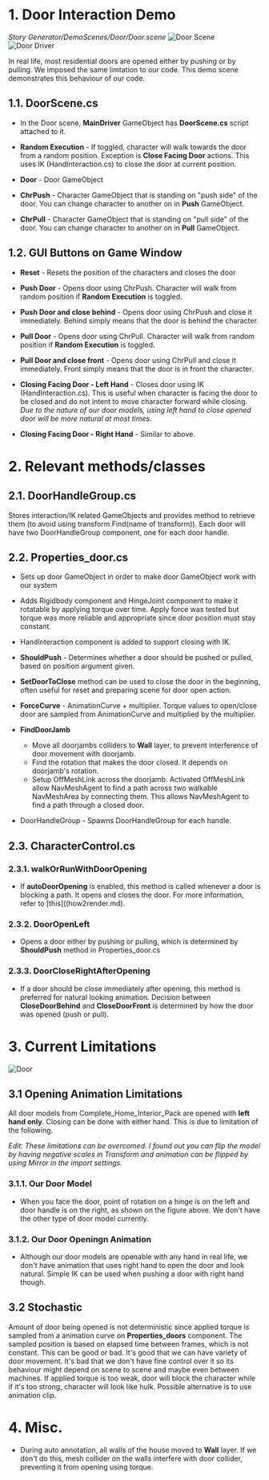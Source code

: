 # 1. Door Interaction Demo
_Story Generator/DemoScenes/Door/Door.scene_
![Door Scene](Images4doc/door_scene.png "Door Scene")
![Door Driver](Images4doc/door_driver.png "Door Driver")

In real life, most residential doors are opened either by pushing or by pulling. We imposed the same limtation to our code. This demo scene demonstrates this behaviour of our code. 

## 1.1. DoorScene.cs
* In the Door scene, __MainDriver__ GameObject has __DoorScene.cs__ script attached to it.
* __Random Execution__ - If toggled, character will walk towards the door from a random position. Exception is __Close Facing Door__ actions. This uses IK (HandInteraction.cs) to close the door at current position.

* __Door__ - Door GameObject

* __ChrPush__ - Character GameObject that is standing on "push side" of the door. You can change character to another on in __Push__ GameObject.

* __ChrPull__ - Character GameObject that is standing on "pull side" of the door. You can change character to another on in __Pull__ GameObject.

## 1.2. GUI Buttons on Game Window
* __Reset__ - Resets the position of the characters and closes the door

* __Push Door__ - Opens door using ChrPush. Character will walk from random position if __Random Execution__ is toggled.

* __Push Door and close behind__ - Opens door using ChrPush and close it immediately. Behind simply means that the door is behind the character.

* __Pull Door__ - Opens door using ChrPull. Character will walk from random position if __Random Execution__ is toggled.

* __Pull Door and close front__ - Opens door using ChrPull and close it immediately. Front simply means that the door is in front the character.

* __Closing Facing Door - Left Hand__ - Closes door using IK (HandInteraction.cs). This is useful when character is facing the door to be closed and do not intent to move character forward while closing. _Due to the nature of our door models, using left hand to close opened door will be more natural at most times._

* __Closing Facing Door - Right Hand__ - Similar to above.

# 2. Relevant methods/classes
## 2.1. DoorHandleGroup.cs
Stores interaction/IK related GameObjects and provides method to retrieve them (to avoid using transform.Find(name of transform)). Each door will have two DoorHandleGroup component, one for each door handle.

## 2.2. Properties_door.cs
* Sets up door GameObject in order to make door GameObject work with our system
* Adds Rigidbody component and HingeJoint component to make it rotatable by applying torque over time. Apply force was tested but torque was more reliable and appropriate since door position must stay constant.
* HandInteraction component is added to support closing with IK.

* __ShouldPush__ - Determines whether a door should be pushed or pulled, based on position argument given. 

* __SetDoorToClose__ method can be used to close the door in the beginning, often useful for reset and preparing scene for door open action.

* __ForceCurve__ - AnimationCurve + multiplier. Torque values to open/close door are sampled from AnimationCurve and multiplied by the multiplier.

* __FindDoorJamb__
  * Move all doorjambs colliders to **Wall** layer, to prevent interference of door movement with doorjamb.
  * Find the rotation that makes the door closed. It depends on doorjamb's rotation.
  * Setup OffMeshLink across the doorjamb. Activated OffMeshLink allow NavMeshAgent to find a path across two walkable NavMeshArea by connecting them. This allows NavMeshAgent to find a path through a closed door.

* DoorHandleGroup - Spawns DoorHandleGroup for each handle.

## 2.3. CharacterControl.cs
### 2.3.1. walkOrRunWithDoorOpening
* If __autoDoorOpening__ is enabled, this method is called whenever a door is blocking a path. It opens and closes the door. For more information, refer to [this]((how2render.md).

### 2.3.2. DoorOpenLeft
* Opens a door either by pushing or pulling, which is determined by __ShouldPush__ method in Properties_door.cs

### 2.3.3. DoorCloseRightAfterOpening
* If a door should be close immediately after opening, this method is preferred for natural looking animation. Decision between **CloseDoorBehind** and **CloseDoorFront** is determined by how the door was opened (push or pull).

# 3. Current Limitations
![Door](Images4doc/door.png "Door")

## 3.1 Opening Animation Limitations
All door models from Complete_Home_Interior_Pack are opened with **left hand only**. Closing can be done with either hand. This is due to limitation of the following.

_Edit: These limitations can be overcomed. I found out you can flip the model by having negative scales in Transform and animation can be flipped by using Mirror in the import settings._

### 3.1.1. Our Door Model
* When you face the door, point of rotation on a hinge is on the left and door handle is on the right, as shown on the figure above. We don't have the other type of door model currently.

### 3.1.2. Our Door Openingn Animation
* Although our door models are openable with any hand in real life, we don't have animation that uses right hand to open the door and look natural. Simple IK can be used when pushing a door with right hand though.

## 3.2 Stochastic
Amount of door being opened is not deterministic since applied torque is sampled from a animation curve on **Properties_doors** component. The sampled position is based on elapsed time between frames, which is not constant. This can be good or bad. It's good that we can have variety of door movement. It's bad that we don't have fine control over it so its behaviour might depend on scene to scene and maybe even between machines. If applied torque is too weak, door will block the character while if it's too strong, character will look like hulk. Possible alternative is to use animation clip.

# 4. Misc.
* During auto annotation, all walls of the house moved to **Wall** layer. If we don't do this, mesh collider on the walls interfere with door collider, preventing it from opening using torque. 
